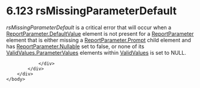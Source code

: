 <html dir="LTR" xmlns:mshelp="http://msdn.microsoft.com/mshelp" xmlns:ddue="http://ddue.schemas.microsoft.com/authoring/2003/5" xmlns:xlink="http://www.w3.org/1999/xlink" xmlns:tool="http://www.microsoft.com/tooltip">
    <head>
        <meta http-equiv="Content-Type" content="text/html; CHARSET=utf-8"></meta>
        <meta name="save" content="history"></meta>
        <title>6.123 rsMissingParameterDefault</title>
        <xml>
            <mshelp:toctitle title="6.123 rsMissingParameterDefault"></mshelp:toctitle>
            <mshelp:rltitle title="[MS-RDL]: rsMissingParameterDefault"></mshelp:rltitle>
            <mshelp:keyword index="A" term="8e35b99c-ac43-4b2b-85e1-28bbe4a4ccba"></mshelp:keyword>
            <mshelp:attr name="DCSext.ContentType" value="open specification"></mshelp:attr>
            <mshelp:attr name="AssetID" value="8e35b99c-ac43-4b2b-85e1-28bbe4a4ccba"></mshelp:attr>
            <mshelp:attr name="TopicType" value="kbRef"></mshelp:attr>
            <mshelp:attr name="DCSext.Title" value="[MS-RDL]: rsMissingParameterDefault" />
        </xml>
    </head>
    <body>
        <div id="header">
            <h1 class="heading">6.123 rsMissingParameterDefault</h1>
        </div>
        <div id="mainSection">
            <div id="mainBody">
                <div id="allHistory" class="saveHistory"></div>
                <div id="sectionSection0" class="section" name="collapseableSection">
                    

<p><i>rsMissingParameterDefault</i> is a critical error that
will occur when a <a href="8e66448d-9239-490c-8c81-5d4bce32e4d8.html">ReportParameter.DefaultValue</a>
element is not present for a <a href="7c3f4c83-9172-48db-94c1-693295c5d623.html">ReportParameter</a>
element that is either missing a <a href="d75f59d9-f428-4464-a6c0-8978b0e025e2.html">ReportParameter.Prompt</a>
child element and has <a href="aeb93aab-9673-4c7a-998a-1f6391d7accb.html">ReportParameter.Nullable</a>
set to false, or none of its <a href="c4eaa375-0403-4ab5-bd3d-f9fd818675f8.html">ValidValues.ParameterValues</a>
elements within <a href="241ed24f-ce24-46dd-963a-734fdba1532c.html">ValidValues</a>
is set to NULL.</p>


                </div>
            </div>
        </div>
    </body>
</html>